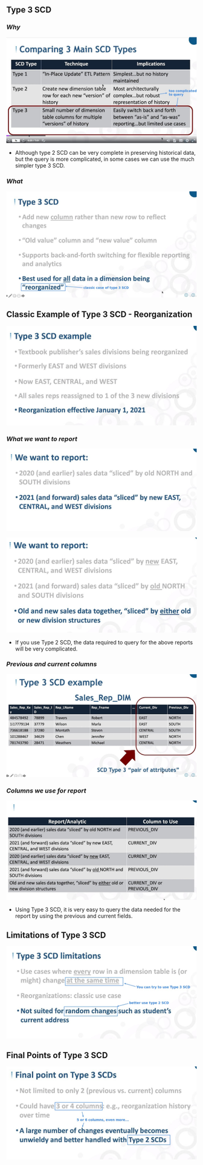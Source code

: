 ## **Type 3 SCD**

### _Why_

![Alt compare - 2 to type 3](pic/01.jpg)

- Although type 2 SCD can be very complete in preserving historical data, but the query is more complicated, in some cases we can use the much simpler type 3 SCD.

### _What_

![Alt what is type 3 scd](pic/02.jpg)

## **Classic Example of Type 3 SCD - Reorganization**

![Alt type 3 example - reorganization](pic/03.jpg)

### _What we want to report_

![Alt what we want to report 1](pic/04.jpg)

![Alt what we want to report 2](pic/05.jpg)

- If you use Type 2 SCD, the data required to query for the above reports will be very complicated.

### _Previous and current columns_

![Alt type 3 scd example](pic/06.jpg)

### _Columns we use for report_

![Alt solution of report](pic/07.jpg)

- Using Type 3 SCD, it is very easy to query the data needed for the report by using the previous and current fields.

## **Limitations of Type 3 SCD**

![Alt type 3 scd limitations](pic/08.jpg)

## **Final Points of Type 3 SCD**

![Alt final point of type 3 scd](pic/09.jpg)
